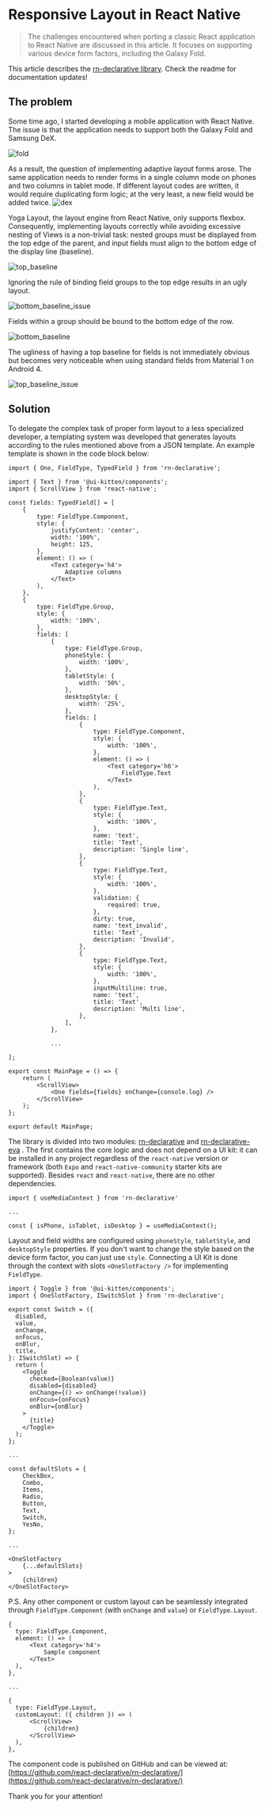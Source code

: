 # Responsive Layout in React Native

> The challenges encountered when porting a classic React application to React Native are discussed in this article. It focuses on supporting various device form factors, including the Galaxy Fold.

This article describes the [rn-declarative library](https://github.com/react-declarative/rn-declarative). Check the readme for documentation updates!

## The problem

Some time ago, I started developing a mobile application with React Native. The issue is that the application needs to support both the Galaxy Fold and Samsung DeX.

![fold](../../assets/images/fold.png)

As a result, the question of implementing adaptive layout forms arose. The same application needs to render forms in a single column mode on phones and two columns in tablet mode. If different layout codes are written, it would require duplicating form logic; at the very least, a new field would be added twice.
![dex](../../assets/images/dex.png)

Yoga Layout, the layout engine from React Native, only supports flexbox. Consequently, implementing layouts correctly while avoiding excessive nesting of Views is a non-trivial task: nested groups must be displayed from the top edge of the parent, and input fields must align to the bottom edge of the display line (baseline).

![top_baseline](../../assets/images/top_baseline.png)

Ignoring the rule of binding field groups to the top edge results in an ugly layout.

![bottom_baseline_issue](../../assets/images/bottom_baseline_issue.png)

Fields within a group should be bound to the bottom edge of the row.

![bottom_baseline](../../assets/images/bottom_baseline.png)

The ugliness of having a top baseline for fields is not immediately obvious but becomes very noticeable when using standard fields from Material 1 on Android 4.

![top_baseline_issue](../../assets/images/top_baseline_issue.png)

## Solution

To delegate the complex task of proper form layout to a less specialized developer, a templating system was developed that generates layouts according to the rules mentioned above from a JSON template. An example template is shown in the code block below:

```tsx
import { One, FieldType, TypedField } from 'rn-declarative';

import { Text } from '@ui-kitten/components';
import { ScrollView } from 'react-native';

const fields: TypedField[] = [
    {
        type: FieldType.Component,
        style: {
            justifyContent: 'center',
            width: '100%',
            height: 125,
        },
        element: () => (
            <Text category='h4'>
                Adaptive columns
            </Text>
        ),
    },
    {
        type: FieldType.Group,
        style: {
            width: '100%',
        },
        fields: [
            {
                type: FieldType.Group,
                phoneStyle: {
                    width: '100%',
                },
                tabletStyle: {
                    width: '50%',
                },
                desktopStyle: {
                    width: '25%',
                },
                fields: [
                    {
                        type: FieldType.Component,
                        style: {
                            width: '100%',
                        },
                        element: () => (
                            <Text category='h6'>
                                FieldType.Text
                            </Text>
                        ),
                    },
                    {
                        type: FieldType.Text,
                        style: {
                            width: '100%',
                        },
                        name: 'text',
                        title: 'Text',
                        description: 'Single line',
                    },
                    {
                        type: FieldType.Text,
                        style: {
                            width: '100%',
                        },
                        validation: {
                            required: true,
                        },
                        dirty: true,
                        name: 'text_invalid',
                        title: 'Text',
                        description: 'Invalid',
                    },
                    {
                        type: FieldType.Text,
                        style: {
                            width: '100%',
                        },
                        inputMultiline: true,
                        name: 'text',
                        title: 'Text',
                        description: 'Multi line',
                    },
                ],
            },

            ...

];

export const MainPage = () => {
    return (
        <ScrollView>
            <One fields={fields} onChange={console.log} />
        </ScrollView>
    );
};

export default MainPage;
```

The library is divided into two modules: [rn-declarative](https://www.npmjs.com/package/rn-declarative)  and [rn-declarative-eva](https://www.npmjs.com/package/rn-declarative-eva) . The first contains the core logic and does not depend on a UI kit: it can be installed in any project regardless of the `react-native` version or framework (both `Expo` and `react-native-community` starter kits are supported). Besides `react` and `react-native`, there are no other dependencies.

```tsx
import { useMediaContext } from 'rn-declarative'

...

const { isPhone, isTablet, isDesktop } = useMediaContext();
```

Layout and field widths are configured using `phoneStyle`, `tabletStyle`, and `desktopStyle` properties. If you don't want to change the style based on the device form factor, you can just use `style`. Connecting a UI Kit is done through the context with slots `<OneSlotFactory />` for implementing `FieldType`.

```tsx
import { Toggle } from '@ui-kitten/components';
import { OneSlotFactory, ISwitchSlot } from 'rn-declarative';

export const Switch = ({
  disabled,
  value,
  onChange,
  onFocus,
  onBlur,
  title,
}: ISwitchSlot) => {
  return (
    <Toggle
      checked={Boolean(value)}
      disabled={disabled}
      onChange={() => onChange(!value)}
      onFocus={onFocus}
      onBlur={onBlur}
    >
      {title}  
    </Toggle>
  );
};

...

const defaultSlots = {
    CheckBox,
    Combo,
    Items,
    Radio,
    Button,
    Text,
    Switch,
    YesNo,
};

...

<OneSlotFactory
    {...defaultSlots}
>
    {children}
</OneSlotFactory>
```

P.S. Any other component or custom layout can be seamlessly integrated through `FieldType.Component` (with `onChange` and `value`) or `FieldType.Layout`.

```tsx
{
  type: FieldType.Component,
  element: () => (
      <Text category='h4'>
          Sample component
      </Text>
  ),
},

...

{
  type: FieldType.Layout,
  customLayout: ({ children }) => (
      <ScrollView>
          {children}
      </ScrollView>
  ),
},
```

The component code is published on GitHub and can be viewed at:
[https://github.com/react-declarative/rn-declarative/](https://github.com/react-declarative/rn-declarative/) 

Thank you for your attention!
